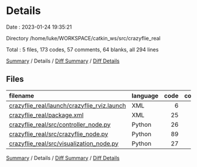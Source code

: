 # Details

Date : 2023-01-24 19:35:21

Directory /home/luke/WORKSPACE/catkin_ws/src/crazyflie_real

Total : 5 files,  173 codes, 57 comments, 64 blanks, all 294 lines

[Summary](results.md) / Details / [Diff Summary](diff.md) / [Diff Details](diff-details.md)

## Files
| filename | language | code | comment | blank | total |
| :--- | :--- | ---: | ---: | ---: | ---: |
| [crazyflie_real/launch/crazyflie_rviz.launch](/crazyflie_real/launch/crazyflie_rviz.launch) | XML | 6 | 0 | 3 | 9 |
| [crazyflie_real/package.xml](/crazyflie_real/package.xml) | XML | 25 | 36 | 13 | 74 |
| [crazyflie_real/src/controller_node.py](/crazyflie_real/src/controller_node.py) | Python | 26 | 2 | 7 | 35 |
| [crazyflie_real/src/crazyflie_node.py](/crazyflie_real/src/crazyflie_node.py) | Python | 89 | 16 | 31 | 136 |
| [crazyflie_real/src/visualization_node.py](/crazyflie_real/src/visualization_node.py) | Python | 27 | 3 | 10 | 40 |

[Summary](results.md) / Details / [Diff Summary](diff.md) / [Diff Details](diff-details.md)